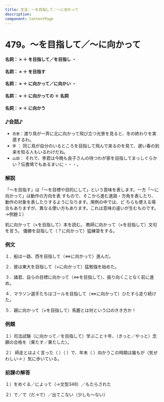 ```yaml
---
title: 文法：～を目指して／～に向かって
description:
component: ContentPage
---
```



# 479。～を目指して／～に向かって
#### 名詞： × ＋ を目指して／を目指し ・
#### 名詞： × ＋ を目指す  
#### 名詞： × ＋ に向かって／に向かい ・
#### 名詞： × ＋ に向かっての ＋ 名詞  
#### 名詞： × ＋ に向かう  
### ♪会話♪
- `百恵`：渡り鳥が一斉に北に向かって飛び立つ光景を見ると、冬の終わりを実感するわ。
- `李` ： 同じ鳥が自分のいるところを目指して飛んで来るのを見て、遅い春の到来を知る人もいるわけだね。
- `山田`： それで、李君は今晩も良子さんの待つわが家を目指してまっしぐらかい？伝書鳩でもあるまいに・・・。
### 解説
「～を目指す」は「～を目標や目的にして」という意味を表します。一方「～に向かって」は動作の方向を表 すもので、そこから進む進路・方角を表したり、動作の対象を表したりするようになります。用例の中では、ど ちらも使える場合もありますが、異なる使い方もあります。これは意味の違いが生むものです。→例題１）

机に向かって（×を目指して）本を読む。 教師に向かって（×を目指して）文句を言う。 優勝を目指して（？に向かって）猛練習をする。
### 例文
１．船は一路、西を目指して（⇔に向かって）進んだ。

２．彼は東大を目指して（×に向かって）猛勉強を始めた。

３．諸君、自らの目標に向かって（⇔を目指して）、振り向くことなく前に進め。

４．マラソン選手たちはゴールを目指して（⇔に向かって）ひたすら走り続けた。

５．親に向かって（×を目指して）馬鹿とは何という口のきき方か！
### 例題
１）司法試験（に向かって／を目指して）学ぶこと十年、（きっと／やっと）念願の合格を（果たす／果たした）。

２） 師走とはよく言った（ ）（ ）で、年末（ ）向かうこの時期は誰もが（気ぜわしい→ ）気に歩いている。      
### 前課の解答
１）をめぐる／によって（→文型348）／もたらされた

２）で／で（だ→で）／出てこない（少しも～ない）
